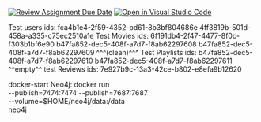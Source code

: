 [![Review Assignment Due Date](https://classroom.github.com/assets/deadline-readme-button-24ddc0f5d75046c5622901739e7c5dd533143b0c8e959d652212380cedb1ea36.svg)](https://classroom.github.com/a/wLNuUf9n)
[![Open in Visual Studio Code](https://classroom.github.com/assets/open-in-vscode-718a45dd9cf7e7f842a935f5ebbe5719a5e09af4491e668f4dbf3b35d5cca122.svg)](https://classroom.github.com/online_ide?assignment_repo_id=12184218&assignment_repo_type=AssignmentRepo)

Test users ids:
fca4b1e4-2f59-4352-bd61-8b3bf804686e
4ff3819b-501d-458a-a335-c75ec2510a1e
Test Movies ids:
6f191db4-2f47-4477-8f0c-f303b1bf6e90
b47fa852-dec5-408f-a7d7-f8ab62297608
b47fa852-dec5-408f-a7d7-f8ab62297609
^^^(clean)^^^
Test Playlists ids:
b47fa852-dec5-408f-a7d7-f8ab62297610
b47fa852-dec5-408f-a7d7-f8ab62297611
^^empty^^
test Reviews ids:
7e927b9c-13a3-42ce-b802-e8efa9b12620

docker-start Neo4j:
docker run \
 --publish=7474:7474 --publish=7687:7687 \
 --volume=$HOME/neo4j/data:/data \
 neo4j
